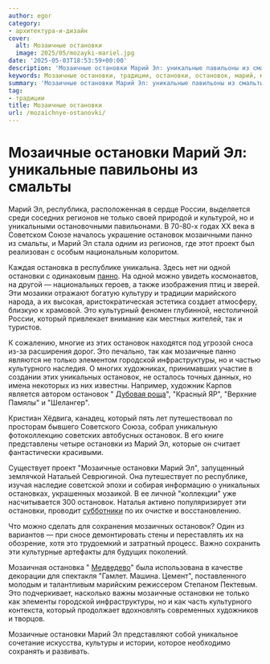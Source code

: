 ```yaml
---
author: egor
category:
- архитектура-и-дизайн
cover:
  alt: Мозаичные остановки
  image: 2025/05/mozayki-mariel.jpg
date: '2025-05-03T18:53:59+00:00'
description: 'Мозаичные остановки Марий Эл: уникальные павильоны из смальты Марий Эл, республика, расположенная в сердце России, выделяется среди соседних регионов не...'
keywords: Мозаичные остановки, традиции, остановки, остановок, марий, мозаичные, это, только, панно, который, смальты, россии, регионов, проект, остановка, республике, одной
summary: 'Мозаичные остановки Марий Эл: уникальные павильоны из смальты Марий Эл, республика, расположенная в сердце России, выделяется среди соседних регионов не...'
tag:
- традиции
title: Мозаичные остановки
url: /mozaichnye-ostanovki/
---
```


# Мозаичные остановки Марий Эл: уникальные павильоны из смальты

Марий Эл, республика, расположенная в сердце России, выделяется среди соседних регионов не только своей природой и культурой, но и уникальными остановочными павильонами. В 70-80-х годах XX века в Советском Союзе началось украшение остановок мозаичными панно из смальты, и Марий Эл стала одним из регионов, где этот проект был реализован с особым национальным колоритом.

Каждая остановка в республике уникальна. Здесь нет ни одной остановки с одинаковым [панно](/panno-lyubimomu-vozhdyu/). На одной можно увидеть космонавтов, на другой — национальных героев, а также изображения птиц и зверей. Эти мозаики отражают богатую культуру и традиции марийского народа, а их высокая, аристократическая эстетика создает атмосферу, близкую к храмовой. Это культурный феномен глубинной, нестоличной России, который привлекает внимание как местных жителей, так и туристов.

К сожалению, многие из этих остановок находятся под угрозой сноса из-за расширения дорог. Это печально, так как мозаичные панно являются не только элементом городской инфраструктуры, но и частью культурного наследия. О многих художниках, принимавших участие в создании этих уникальных остановок, не осталось точных данных, но имена некоторых из них известны. Например, художник Карпов является автором остановок " [Дубовая роща](/dubovaya-roshha/)", "Красный ЯР", "Верхние Памялы" и "Шелангер".

Кристиан Хёдвига, канадец, который пять лет путешествовал по просторам бывшего Советского Союза, собрал уникальную фотоколлекцию советских автобусных остановок. В его книге представлены четыре остановки из Марий Эл, которые он считает фантастически красивыми.

Существует проект "Мозаичные остановки Марий Эл", запущенный землячкой Натальей Севрюгиной. Она путешествует по республике, изучая наследие советской эпохи и собирая информацию о уникальных остановках, украшенных мозаикой. В ее личной "коллекции" уже насчитывается 300 остановок. Наталья активно популяризирует эти остановки, проводит [субботники](https://vk.com/marielostanovki?w=wall711427879_495) по их очистке и восстановлению.

Что можно сделать для сохранения мозаичных остановок? Один из вариантов — при сносе демонтировать стены и переставлять их на обозрение, хотя это трудоемкий и затратный процесс. Важно сохранить эти культурные артефакты для будущих поколений.

Мозаичная остановка " [Медведево](/zoopark-v-medvedevo/)" была использована в качестве декорации для спектакля "Гамлет. Машина. Цемент", поставленного молодым и талантливым марийским режиссером Степаном Пектевым. Это подчеркивает, насколько важны мозаичные остановки не только как элементы городской инфраструктуры, но и как часть культурного контекста, который продолжает вдохновлять современных художников и творцов.

Мозаичные остановки Марий Эл представляют собой уникальное сочетание искусства, культуры и истории, которое необходимо сохранять и развивать.